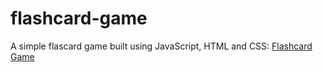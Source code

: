 # flashcard-game
A simple flascard game built using JavaScript, HTML and CSS: [Flashcard Game](https://flashcard-hoan.netlify.com)
